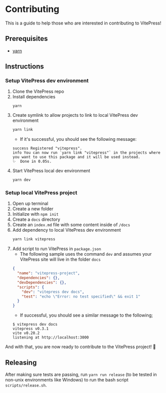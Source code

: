 # Contributing

This is a guide to help those who are interested in contributing to VitePress!

## Prerequisites

- [yarn](https://classic.yarnpkg.com/en/docs/cli/install/)

## Instructions

### Setup VitePress dev environment

1. Clone the VitePress repo
1. Install dependencies
    ```
    yarn
    ```
1. Create symlink to allow projects to link to local VitePress dev environment
    ```bash
    yarn link
    ```
    - If it's successful, you should see the following message:
    ```
    success Registered "vitepress".
    info You can now run `yarn link "vitepress"` in the projects where you want to use this package and it will be used instead.
    ✨  Done in 0.05s.
    ```
1. Start VitePress local dev environment
    ```bash
    yarn dev
    ```



### Setup local VitePress project

1. Open up terminal
1. Create a new folder
1. Initialize with `npm init`
1. Create a `docs` directory
1. Create an `index.md` file with some content inside of `/docs`
1. Add dependency to local VitePress dev environment
    ```bash
    yarn link vitepress
    ```
1. Add script to run VitePress in `package.json`
    - The following sample uses the command `dev` and assumes your VitePress site will live in the folder `docs`
    ```json
    {
      "name": "vitepress-project",
      "dependencies": {},
      "devDependencies": {},
      "scripts": {
        "dev": "vitepress dev docs",
        "test": "echo \"Error: no test specified\" && exit 1"
      }
    }
    ```
    - If successful, you should see a similar message to the following;
    ```
    $ vitepress dev docs
    vitepress v0.3.1
    vite v0.20.2
    listening at http://localhost:3000
    ```

And with that, you are now ready to contribute to the VitePress project! 🎉

## Releasing

After making sure tests are passing, run `yarn run release` (to be tested in non-unix environments like Windows) to run the bash script `scripts/release.sh`.
